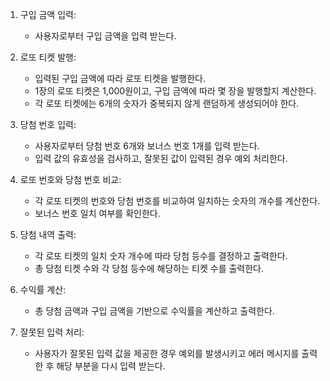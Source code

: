 1. 구입 금액 입력:
    - 사용자로부터 구입 금액을 입력 받는다.
   
2. 로또 티켓 발행:
   - 입력된 구입 금액에 따라 로또 티켓을 발행한다.
   - 1장의 로또 티켓은 1,000원이고, 구입 금액에 따라 몇 장을 발행할지 계산한다.
   - 각 로또 티켓에는 6개의 숫자가 중복되지 않게 랜덤하게 생성되어야 한다.

3. 당첨 번호 입력:
    - 사용자로부터 당첨 번호 6개와 보너스 번호 1개를 입력 받는다.
    - 입력 값의 유효성을 검사하고, 잘못된 값이 입력된 경우 예외 처리한다.

4. 로또 번호와 당첨 번호 비교:
    - 각 로또 티켓의 번호와 당첨 번호를 비교하여 일치하는 숫자의 개수를 계산한다.
    - 보너스 번호 일치 여부를 확인한다.

5. 당첨 내역 출력:
    - 각 로또 티켓의 일치 숫자 개수에 따라 당첨 등수를 결정하고 출력한다.
    - 총 당첨 티켓 수와 각 당첨 등수에 해당하는 티켓 수를 출력한다.

6. 수익률 계산:
    - 총 당첨 금액과 구입 금액을 기반으로 수익률을 계산하고 출력한다.

7. 잘못된 입력 처리:
    - 사용자가 잘못된 입력 값을 제공한 경우 예외를 발생시키고 에러 메시지를 출력한 후 해당 부분을 다시 입력 받는다.











